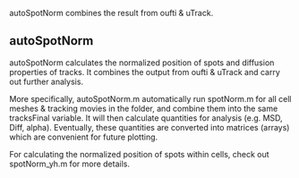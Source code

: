 autoSpotNorm combines the result from oufti & uTrack.
## autoSpotNorm

autoSpotNorm calculates the normalized position of spots and diffusion properties of tracks. It combines the output from oufti & uTrack and carry out further analysis.

More specifically, autoSpotNorm.m automatically run spotNorm.m for all cell meshes & tracking movies in the folder, and combine them into the same tracksFinal variable. It will then calculate quantities for analysis (e.g. MSD, Diff, alpha). Eventually, these quantities are converted into matrices (arrays) which are convenient for future plotting.

For calculating the normalized position of spots within cells, check out spotNorm_yh.m for more details.